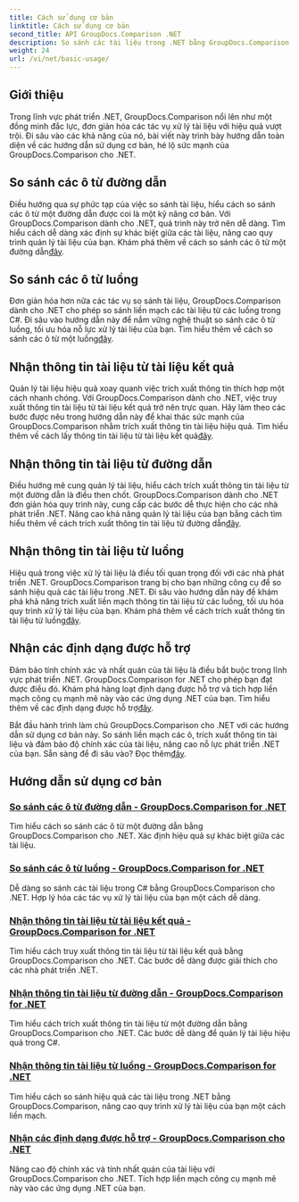 ```yaml
---
title: Cách sử dụng cơ bản
linktitle: Cách sử dụng cơ bản
second_title: API GroupDocs.Comparison .NET
description: So sánh các tài liệu trong .NET bằng GroupDocs.Comparison. Tìm hiểu các hướng dẫn sử dụng cơ bản bao gồm so sánh ô, trích xuất thông tin tài liệu và các định dạng được hỗ trợ.
weight: 24
url: /vi/net/basic-usage/
---
```

## Giới thiệu

Trong lĩnh vực phát triển .NET, GroupDocs.Comparison nổi lên như một đồng minh đắc lực, đơn giản hóa các tác vụ xử lý tài liệu với hiệu quả vượt trội. Đi sâu vào các khả năng của nó, bài viết này trình bày hướng dẫn toàn diện về các hướng dẫn sử dụng cơ bản, hé lộ sức mạnh của GroupDocs.Comparison cho .NET.

## So sánh các ô từ đường dẫn
 Điều hướng qua sự phức tạp của việc so sánh tài liệu, hiểu cách so sánh các ô từ một đường dẫn được coi là một kỹ năng cơ bản. Với GroupDocs.Comparison dành cho .NET, quá trình này trở nên dễ dàng. Tìm hiểu cách dễ dàng xác định sự khác biệt giữa các tài liệu, nâng cao quy trình quản lý tài liệu của bạn. Khám phá thêm về cách so sánh các ô từ một đường dẫn[đây](./compare-cells-from-path/).

## So sánh các ô từ luồng
Đơn giản hóa hơn nữa các tác vụ so sánh tài liệu, GroupDocs.Comparison dành cho .NET cho phép so sánh liền mạch các tài liệu từ các luồng trong C#. Đi sâu vào hướng dẫn này để nắm vững nghệ thuật so sánh các ô từ luồng, tối ưu hóa nỗ lực xử lý tài liệu của bạn. Tìm hiểu thêm về cách so sánh các ô từ một luồng[đây](./compare-cells-from-stream/).

## Nhận thông tin tài liệu từ tài liệu kết quả
 Quản lý tài liệu hiệu quả xoay quanh việc trích xuất thông tin thích hợp một cách nhanh chóng. Với GroupDocs.Comparison dành cho .NET, việc truy xuất thông tin tài liệu từ tài liệu kết quả trở nên trực quan. Hãy làm theo các bước được nêu trong hướng dẫn này để khai thác sức mạnh của GroupDocs.Comparison nhằm trích xuất thông tin tài liệu hiệu quả. Tìm hiểu thêm về cách lấy thông tin tài liệu từ tài liệu kết quả[đây](./get-document-info-from-result-document/).

## Nhận thông tin tài liệu từ đường dẫn
Điều hướng mê cung quản lý tài liệu, hiểu cách trích xuất thông tin tài liệu từ một đường dẫn là điều then chốt. GroupDocs.Comparison dành cho .NET đơn giản hóa quy trình này, cung cấp các bước dễ thực hiện cho các nhà phát triển .NET. Nâng cao khả năng quản lý tài liệu của bạn bằng cách tìm hiểu thêm về cách trích xuất thông tin tài liệu từ đường dẫn[đây](./get-document-info-from-path/).

## Nhận thông tin tài liệu từ luồng
 Hiệu quả trong việc xử lý tài liệu là điều tối quan trọng đối với các nhà phát triển .NET. GroupDocs.Comparison trang bị cho bạn những công cụ để so sánh hiệu quả các tài liệu trong .NET. Đi sâu vào hướng dẫn này để khám phá khả năng trích xuất liền mạch thông tin tài liệu từ các luồng, tối ưu hóa quy trình xử lý tài liệu của bạn. Khám phá thêm về cách trích xuất thông tin tài liệu từ luồng[đây](./get-document-info-from-stream/).

## Nhận các định dạng được hỗ trợ
Đảm bảo tính chính xác và nhất quán của tài liệu là điều bắt buộc trong lĩnh vực phát triển .NET. GroupDocs.Comparison for .NET cho phép bạn đạt được điều đó. Khám phá hàng loạt định dạng được hỗ trợ và tích hợp liền mạch công cụ mạnh mẽ này vào các ứng dụng .NET của bạn. Tìm hiểu thêm về các định dạng được hỗ trợ[đây](./get-supported-formats/).

 Bắt đầu hành trình làm chủ GroupDocs.Comparison cho .NET với các hướng dẫn sử dụng cơ bản này. So sánh liền mạch các ô, trích xuất thông tin tài liệu và đảm bảo độ chính xác của tài liệu, nâng cao nỗ lực phát triển .NET của bạn. Sẵn sàng để đi sâu vào? Đọc thêm[đây](https://tutorials.groupdocs.com/comparison/net).
## Hướng dẫn sử dụng cơ bản
### [So sánh các ô từ đường dẫn - GroupDocs.Comparison for .NET](./compare-cells-from-path/)
Tìm hiểu cách so sánh các ô từ một đường dẫn bằng GroupDocs.Comparison cho .NET. Xác định hiệu quả sự khác biệt giữa các tài liệu.
### [So sánh các ô từ luồng - GroupDocs.Comparison for .NET](./compare-cells-from-stream/)
Dễ dàng so sánh các tài liệu trong C# bằng GroupDocs.Comparison cho .NET. Hợp lý hóa các tác vụ xử lý tài liệu của bạn một cách dễ dàng.
### [Nhận thông tin tài liệu từ tài liệu kết quả - GroupDocs.Comparison for .NET](./get-document-info-from-result-document/)
Tìm hiểu cách truy xuất thông tin tài liệu từ tài liệu kết quả bằng GroupDocs.Comparison cho .NET. Các bước dễ dàng được giải thích cho các nhà phát triển .NET.
### [Nhận thông tin tài liệu từ đường dẫn - GroupDocs.Comparison for .NET](./get-document-info-from-path/)
Tìm hiểu cách trích xuất thông tin tài liệu từ một đường dẫn bằng GroupDocs.Comparison cho .NET. Các bước dễ dàng để quản lý tài liệu hiệu quả trong C#.
### [Nhận thông tin tài liệu từ luồng - GroupDocs.Comparison for .NET](./get-document-info-from-stream/)
Tìm hiểu cách so sánh hiệu quả các tài liệu trong .NET bằng GroupDocs.Comparison, nâng cao quy trình xử lý tài liệu của bạn một cách liền mạch.
### [Nhận các định dạng được hỗ trợ - GroupDocs.Comparison cho .NET](./get-supported-formats/)
Nâng cao độ chính xác và tính nhất quán của tài liệu với GroupDocs.Comparison cho .NET. Tích hợp liền mạch công cụ mạnh mẽ này vào các ứng dụng .NET của bạn.